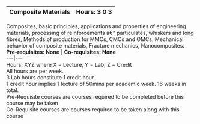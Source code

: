 **Composite Materials** | **Hours: 3 0 3**  
---|---  
Composites, basic principles, applications and properties of engineering materials, processing of reinforcements â€“ particulates, whiskers and long fibres, Methods of production for MMCs, CMCs and OMCs, Mechanical behavior of composite materials, Fracture mechanics, Nanocomposites.
**Pre-requisites: None** | **Co-requisites: None**  
---|---  
Hours: XYZ where X = Lecture, Y = Lab, Z = Credit  
All hours are per week.  
3 Lab hours constitute 1 credit hour  
1 credit hour implies 1 lecture of 50mins per academic week. 16 weeks in total.  
Pre-Requisite courses are courses required to be completed before this course may be taken  
Co-Requisite courses are courses required to be taken along with this course

